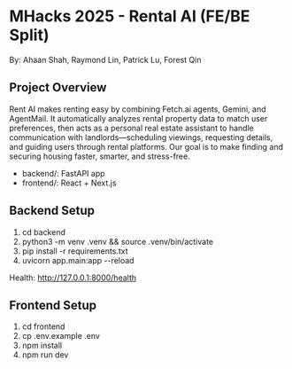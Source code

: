 # MHacks 2025 - Rental AI (FE/BE Split)
By: Ahaan Shah, Raymond Lin, Patrick Lu, Forest Qin

## Project Overview
Rent AI makes renting easy by combining Fetch.ai agents, Gemini, and AgentMail. It automatically analyzes rental property data to match user preferences, then acts as a personal real estate assistant to handle communication with landlords—scheduling viewings, requesting details, and guiding users through rental platforms. Our goal is to make finding and securing housing faster, smarter, and stress-free.
- backend/: FastAPI app
- frontend/: React + Next.js

## Backend Setup
1. cd backend
2. python3 -m venv .venv && source .venv/bin/activate
3. pip install -r requirements.txt
4. uvicorn app.main:app --reload

Health: http://127.0.0.1:8000/health

## Frontend Setup
1. cd frontend
2. cp .env.example .env
3. npm install
4. npm run dev
